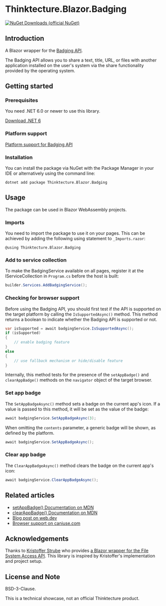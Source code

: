 # Thinktecture.Blazor.Badging

[![NuGet Downloads (official NuGet)](https://img.shields.io/nuget/dt/Thinktecture.Blazor.Badging?label=NuGet%20Downloads)](https://www.nuget.org/packages/Thinktecture.Blazor.Badging/)

## Introduction

A Blazor wrapper for the [Badging API](https://w3c.github.io/badging/).

The Badging API allows you to share a text, title, URL, or files with another application installed on the user's system via the share functionality provided by the operating system.

## Getting started

### Prerequisites

You need .NET 6.0 or newer to use this library.

[Download .NET 6](https://dotnet.microsoft.com/download/dotnet/6.0)

### Platform support

[Platform support for Badging API](https://caniuse.com/mdn-api_navigator_setappbadge)

### Installation

You can install the package via NuGet with the Package Manager in your IDE or alternatively using the command line:

```
dotnet add package Thinktecture.Blazor.Badging
```

## Usage

The package can be used in Blazor WebAssembly projects.

### Imports

You need to import the package to use it on your pages. This can be achieved by adding the following using statement to `_Imports.razor`:

```
@using Thinktecture.Blazor.Badging
```

### Add to service collection

To make the BadgingService available on all pages, register it at the IServiceCollection in `Program.cs` before the host is built:

```csharp
builder.Services.AddBadgingService();
```

### Checking for browser support

Before using the Badging API, you should first test if the API is supported on the target platform by calling the `IsSupportedAsync()` method.
This method returns a boolean to indicate whether the Badging API is supported or not.

```csharp
var isSupported = await badgingService.IsSupportedAsync();
if (isSupported)
{
    // enable badging feature
}
else
{
    // use fallback mechanism or hide/disable feature
}
```

Internally, this method tests for the presence of the `setAppBadge()` and `clearAppBadge()` methods on the `navigator` object of the target browser.

### Set app badge

The `SetAppBadgeAsync()` method sets a badge on the current app's icon.
If a value is passed to this method, it will be set as the value of the badge:

```csharp
await badgingService.SetAppBadgeAsync(3);
```

When omitting the `contents` parameter, a generic badge will be shown, as defined by the platform.

```csharp
await badgingService.SetAppBadgeAsync();
```

### Clear app badge

The `ClearAppBadgeAsync()` method clears the badge on the current app's icon:

```csharp
await badgingService.ClearAppBadgeAsync();
```

## Related articles

- [setAppBadge() Documentation on MDN](https://developer.mozilla.org/en-US/docs/Web/API/Navigator/setAppBadge)
- [clearAppBadge() Documentation on MDN](https://developer.mozilla.org/en-US/docs/Web/API/Navigator/clearAppBadge)
- [Blog post on web.dev](https://web.dev/badging-api/)
- [Browser support on caniuse.com](https://caniuse.com/mdn-api_navigator_setappbadge)

## Acknowledgements

Thanks to [Kristoffer Strube](https://twitter.com/kstrubeg) who provides [a Blazor wrapper for the File System Access API](https://github.com/KristofferStrube/Blazor.FileSystemAccess).
This library is inspired by Kristoffer's implementation and project setup.

## License and Note

BSD-3-Clause.

This is a technical showcase, not an official Thinktecture product.
